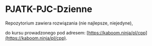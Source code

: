 # PJATK-PJC-Dzienne

Repozytorium zawiera rozwiązania (nie najlepsze, niejedyne),

do kursu prowadzonego pod adresem: [https://kaboom.ninja/pl/cpp](https://kaboom.ninja/pl/cpp).
